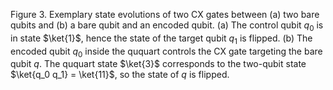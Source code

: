 Figure 3. Exemplary state evolutions of two CX gates between (a) two bare qubits and (b) a bare qubit and an encoded qubit. (a) The control qubit $q_0$ is in state $\ket{1}$, hence the state of the target qubit $q_1$ is flipped. (b) The encoded qubit $q_0$ inside the ququart controls the CX gate targeting the bare qubit $q$. The ququart state $\ket{3}$ corresponds to the two-qubit state $\ket{q_0 q_1} = \ket{11}$, so the state of $q$ is flipped.